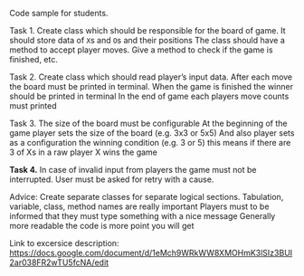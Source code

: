Code sample for students.


Task 1.
Create class which should be responsible for the board of game.
It should store data of `X`s and `O`s and their positions 
The class should have a method to accept player moves.
Give a method to check if the game is finished, etc.


Task 2.
Create class which should read player’s input data.
After each move the board must be printed in terminal.
When the game is finished the winner should be printed in terminal
In the end of game each players move counts must printed

Task 3. 
The size of the board must be configurable
	At the beginning of the game player sets the size of the board (e.g. 3x3 or 5x5)
	And also player sets as a configuration the winning condition (e.g. 3 or 5) this means if there are 3 of Xs in a raw player X wins the game


<b>Task 4.</b>
In case of invalid input from players the game must not be interrupted.
User must be asked for retry with a cause.


Advice: Create separate classes for separate logical sections. 
	  Tabulation, variable, class, method names are really important 
	  Players must to be informed that they must type something with a nice message
	  Generally more readable the code is more point you will get 


Link to excersice description:
https://docs.google.com/document/d/1eMch9WRkWW8XMOHmK3lSIz3BUI2ar038FR2wTU5fcNA/edit
